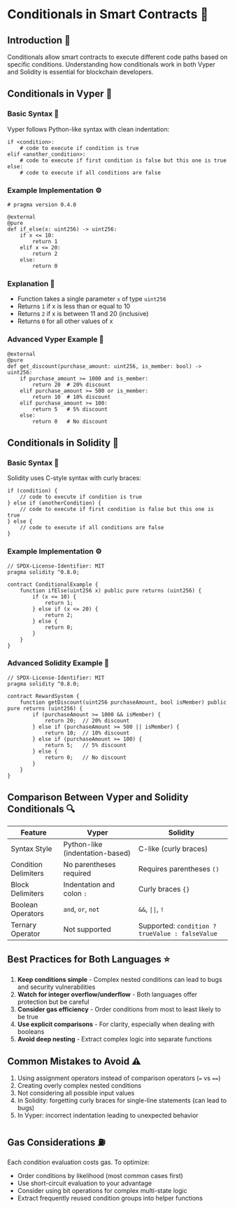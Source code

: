 # Conditionals in Smart Contracts 🔀

## Introduction 🌟
Conditionals allow smart contracts to execute different code paths based on specific conditions. Understanding how conditionals work in both Vyper and Solidity is essential for blockchain developers.

## Conditionals in Vyper 🐍

### Basic Syntax 📏
Vyper follows Python-like syntax with clean indentation:
```vyper
if <condition>:
    # code to execute if condition is true
elif <another_condition>:
    # code to execute if first condition is false but this one is true
else:
    # code to execute if all conditions are false
```

### Example Implementation ⚙️

```vyper
# pragma version 0.4.0

@external
@pure
def if_else(x: uint256) -> uint256:
    if x <= 10:
        return 1
    elif x <= 20:
        return 2
    else:
        return 0
```

### Explanation 📝
- Function takes a single parameter `x` of type `uint256`
- Returns `1` if x is less than or equal to 10
- Returns `2` if x is between 11 and 20 (inclusive)
- Returns `0` for all other values of x

### Advanced Vyper Example 🧩

```vyper
@external
@pure
def get_discount(purchase_amount: uint256, is_member: bool) -> uint256:
    if purchase_amount >= 1000 and is_member:
        return 20  # 20% discount
    elif purchase_amount >= 500 or is_member:
        return 10  # 10% discount
    elif purchase_amount >= 100:
        return 5   # 5% discount
    else:
        return 0   # No discount
```

## Conditionals in Solidity 💎

### Basic Syntax 📏
Solidity uses C-style syntax with curly braces:
```solidity
if (condition) {
    // code to execute if condition is true
} else if (anotherCondition) {
    // code to execute if first condition is false but this one is true
} else {
    // code to execute if all conditions are false
}
```

### Example Implementation ⚙️

```solidity
// SPDX-License-Identifier: MIT
pragma solidity ^0.8.0;

contract ConditionalExample {
    function ifElse(uint256 x) public pure returns (uint256) {
        if (x <= 10) {
            return 1;
        } else if (x <= 20) {
            return 2;
        } else {
            return 0;
        }
    }
}
```

### Advanced Solidity Example 🧩

```solidity
// SPDX-License-Identifier: MIT
pragma solidity ^0.8.0;

contract RewardSystem {
    function getDiscount(uint256 purchaseAmount, bool isMember) public pure returns (uint256) {
        if (purchaseAmount >= 1000 && isMember) {
            return 20;  // 20% discount
        } else if (purchaseAmount >= 500 || isMember) {
            return 10;  // 10% discount
        } else if (purchaseAmount >= 100) {
            return 5;   // 5% discount
        } else {
            return 0;   // No discount
        }
    }
}
```

## Comparison Between Vyper and Solidity Conditionals 🔍

| Feature | Vyper | Solidity |
|---------|-------|----------|
| Syntax Style | Python-like (indentation-based) | C-like (curly braces) |
| Condition Delimiters | No parentheses required | Requires parentheses `()` |
| Block Delimiters | Indentation and colon `:` | Curly braces `{}` |
| Boolean Operators | `and`, `or`, `not` | `&&`, `\|\|`, `!` |
| Ternary Operator | Not supported | Supported: `condition ? trueValue : falseValue` |

## Best Practices for Both Languages ⭐

1. **Keep conditions simple** - Complex nested conditions can lead to bugs and security vulnerabilities
2. **Watch for integer overflow/underflow** - Both languages offer protection but be careful
3. **Consider gas efficiency** - Order conditions from most to least likely to be true
4. **Use explicit comparisons** - For clarity, especially when dealing with booleans
5. **Avoid deep nesting** - Extract complex logic into separate functions

## Common Mistakes to Avoid ⚠️

1. Using assignment operators instead of comparison operators (`=` vs `==`)
2. Creating overly complex nested conditions
3. Not considering all possible input values
4. In Solidity: forgetting curly braces for single-line statements (can lead to bugs)
5. In Vyper: incorrect indentation leading to unexpected behavior

## Gas Considerations ⛽

Each condition evaluation costs gas. To optimize:
- Order conditions by likelihood (most common cases first)
- Use short-circuit evaluation to your advantage
- Consider using bit operations for complex multi-state logic
- Extract frequently reused condition groups into helper functions